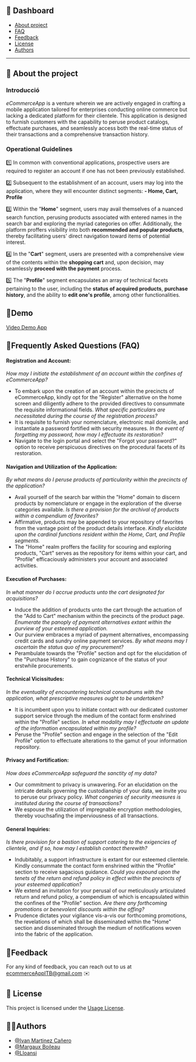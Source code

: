 ## 🚩 Dashboard

- [About project](#About-project)
- [FAQ](#FAQ)
- [Feedback](#Feedback)
- [License](#License)
- [Authors](#Authors)
---

## 🚧 About the project
### Introducció
*eCommerceApp* is a venture wherein we are actively engaged in crafting a mobile application tailored for enterprises conducting online commerce but lacking a dedicated platform for their clientele. This application is designed to furnish customers with the capability to peruse product catalogs, effectuate purchases, and seamlessly access both the real-time status of their transactions and a comprehensive transaction history.

### Operational Guidelines
1️⃣ In common with conventional applications, prospective users are required to register an account if one has not been previously established.

2️⃣ Subsequent to the establishment of an account, users may log into the application, where they will encounter distinct segments: **- Home, Cart, Profile**

3️⃣ Within the "**Home**" segment, users may avail themselves of a nuanced search function, perusing products associated with entered names in the search bar and exploring the myriad categories on offer. Additionally, the platform proffers visibility into both **recommended and popular products**, thereby facilitating users' direct navigation toward items of potential interest.

4️⃣ In the "**Cart**" segment, users are presented with a comprehensive view of the contents within the **shopping cart** and, upon decision, may seamlessly **proceed with the payment** process.

5️⃣ The "**Profile**" segment encapsulates an array of technical facets pertaining to the user, including the **status of acquired products**, **purchase history**, and the ability to **edit one's profile**, among other functionalities.


## 📼Demo
[Video Demo App](https://files.fm/u/5sds4jyygh#/view/srf8pd8jgh)


## 🙋Frequently Asked Questions (FAQ)
#### Registration and Account:
*How may I initiate the establishment of an account within the confines of eCommerceApp?*
- To embark upon the creation of an account within the precincts of eCommerceApp, kindly opt for the "Register" alternative on the home screen and diligently adhere to the provided directives to consummate the requisite informational fields.
*What specific particulars are necessitated during the course of the registration process?*
- It is requisite to furnish your nomenclature, electronic mail domicile, and instantiate a password fortified with security measures.
*In the event of forgetting my password, how may I effectuate its restoration?*
- Navigate to the login portal and select the "Forgot your password?" option to receive perspicuous directives on the procedural facets of its restoration.

#### Navigation and Utilization of the Application:
*By what means do I peruse products of particularity within the precincts of the application?*
- Avail yourself of the search bar within the "Home" domain to discern products by nomenclature or engage in the exploration of the diverse categories available.
*Is there a provision for the archival of products within a compendium of favorites?*
- Affirmative, products may be appended to your repository of favorites from the vantage point of the product details interface.
*Kindly elucidate upon the cardinal functions resident within the Home, Cart, and Profile segments.*
- The "Home" realm proffers the facility for scouring and exploring products, "Cart" serves as the repository for items within your cart, and "Profile" efficaciously administers your account and associated activities.

#### Execution of Purchases:
*In what manner do I accrue products unto the cart designated for acquisitions?*
- Induce the addition of products unto the cart through the actuation of the "Add to Cart" mechanism within the precincts of the product page.
*Enumerate the panoply of payment alternatives extant within the purview of your esteemed application.*
- Our purview embraces a myriad of payment alternatives, encompassing credit cards and sundry online payment services.
*By what means may I ascertain the status quo of my procurement?*
- Perambulate towards the "Profile" section and opt for the elucidation of the "Purchase History" to gain cognizance of the status of your erstwhile procurements.

#### Technical Vicissitudes:
*In the eventuality of encountering technical conundrums with the application, what prescriptive measures ought to be undertaken?*
- It is incumbent upon you to initiate contact with our dedicated customer support service through the medium of the contact form enshrined within the "Profile" section.
*In what modality may I effectuate an update of the information encapsulated within my profile?*
- Peruse the "Profile" section and engage in the selection of the "Edit Profile" option to effectuate alterations to the gamut of your information repository.

#### Privacy and Fortification:
*How does eCommerceApp safeguard the sanctity of my data?*
- Our commitment to privacy is unwavering. For an elucidation on the intricate details governing the custodianship of your data, we invite you to peruse our privacy policy.
*What congeries of security measures is instituted during the course of transactions?*
- We espouse the utilization of impregnable encryption methodologies, thereby vouchsafing the imperviousness of all transactions.

#### General Inquiries:
*Is there provision for a bastion of support catering to the exigencies of clientele, and if so, how may I establish contact therewith?*
- Indubitably, a support infrastructure is extant for our esteemed clientele. Kindly consummate the contact form enshrined within the "Profile" section to receive sagacious guidance.
*Could you expound upon the tenets of the return and refund policy in effect within the precincts of your esteemed application?*
- We extend an invitation for your perusal of our meticulously articulated return and refund policy, a compendium of which is encapsulated within the confines of the "Profile" section.
*Are there any forthcoming promotions or benevolent discounts within the offing?*
- Prudence dictates your vigilance vis-a-vis our forthcoming promotions, the revelations of which shall be disseminated within the "Home" section and disseminated through the medium of notifications woven into the fabric of the application.


## 📝Feedback
For any kind of feedback, you can reach out to us at ecommerceAppITB@gmail.com ✉️

## 📜 License
This project is licensed under the [Usage License](LICENSE.txt).

## 🧑🏽Authors
- [@Ivan Martinez Cañero](https://github.com/IvanCaEz)
- [@Margaux Boileau](https://github.com/Maragaux-Boileau)
- [@Lloansi](https://github.com/Lloansi)
